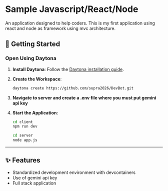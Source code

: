 # Sample Javascript/React/Node

An application designed to help coders. This is my first application using react and node as framework using mvc architecture.

## 🚀 Getting Started  

### Open Using Daytona  

1. **Install Daytona**: Follow the [Daytona installation guide](https://www.daytona.io/docs/installation/installation/).  

2. **Create the Workspace**:  
   ```bash  
   daytona create https://github.com/supra2026/DevBot.git
   ```  

3. **Navigate to server and create a .env file where you must put gemini api key**

4. **Start the Application**:  
   ```bash  
   cd client
   npm run dev
   ```  

   ```bash
   cd server
   node app.js
   ```

---

## ✨ Features  

- Standardized development environment with devcontainers
- Use of gemini api key
- Full stack application